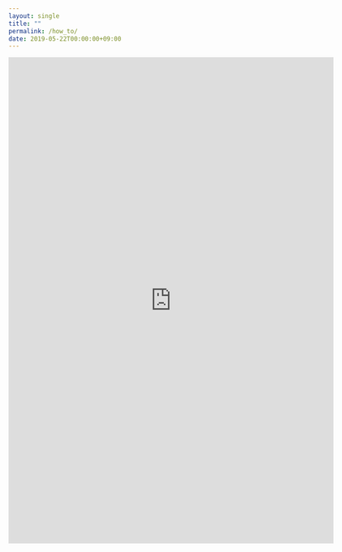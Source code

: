 ```yaml
---
layout: single
title: ""
permalink: /how_to/
date: 2019-05-22T00:00:00+09:00
---
```


<iframe src="https://docs.google.com/forms/d/e/1FAIpQLSecVzhn_za5jctlzBDD35l0fA37Lk-IYKBCKA1vRLwy_U1kyQ/viewform?embedded=true" width="640" height="957" frameborder="0" marginheight="0" marginwidth="0">Cargando…</iframe>
